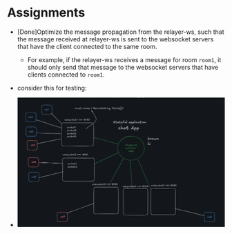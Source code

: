 # Assignments

- [Done]Optimize the message propagation from the relayer-ws, such that the message received at relayer-ws is sent to the websocket servers that have the client connected to the same room.
  - For example, if the relayer-ws receives a message for room `room1`, it should only send that message to the websocket servers that have clients connected to `room1`.

- consider this for testing:
 - ![Scalable Chat App](image.png)
